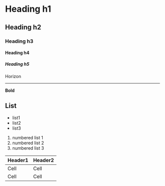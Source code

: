 # Heading h1
## Heading h2
### Heading h3
#### Heading h4
##### Heading h5

Horizon

---

**Bold**

## List
- list1
- list2
- list3

1. numbered list 1
2. numbered list 2
3. numbered list 3

Header1 | Header2
------- | -------
Cell    | Cell
Cell    | Cell